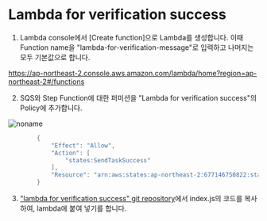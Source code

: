 # Lambda for verification success


1) Lambda console에서 [Create function]으로 Lambda를 생성합니다. 이때 Function name을 "lambda-for-verification-message"로 입력하고 나머지는 모두 기본값으로 합니다. 

https://ap-northeast-2.console.aws.amazon.com/lambda/home?region=ap-northeast-2#/functions

2) SQS와 Step Function에 대한 퍼미션을 "Lambda for verification success"의 Policy에 추가합니다.

![noname](https://user-images.githubusercontent.com/52392004/175167389-968623e2-cc2f-4b25-a93e-28a07bf6b237.png)


```java
        {
            "Effect": "Allow",
            "Action": [
                "states:SendTaskSuccess"
            ],
            "Resource": "arn:aws:states:ap-northeast-2:677146750822:stateMachine:MyStateMachine"
        }
```

3) ["lambda for verification success" git repository](https://github.com/kyopark2014/case-study-wait-for-callback/tree/main/lambda-for-verification-success)에서 index.js의 코드를 복사하여, lambda에 붙여 넣기를 합니다. 


